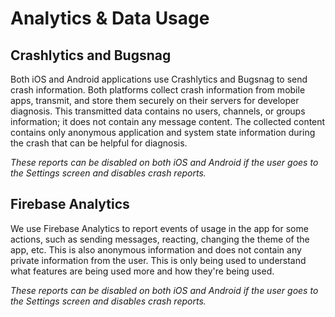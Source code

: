 # Analytics & Data Usage

## Crashlytics and Bugsnag

Both iOS and Android applications use Crashlytics and Bugsnag to send crash information. Both platforms collect crash information from mobile apps, transmit, and store them securely on their servers for developer diagnosis. This transmitted data contains no users, channels, or groups information; it does not contain any message content. The collected content contains only anonymous application and system state information during the crash that can be helpful for diagnosis.

_These reports can be disabled on both iOS and Android if the user goes to the Settings screen and disables crash reports._

## Firebase Analytics

We use Firebase Analytics to report events of usage in the app for some actions, such as sending messages, reacting, changing the theme of the app, etc. This is also anonymous information and does not contain any private information from the user. This is only being used to understand what features are being used more and how they're being used.

_These reports can be disabled on both iOS and Android if the user goes to the Settings screen and disables crash reports._
